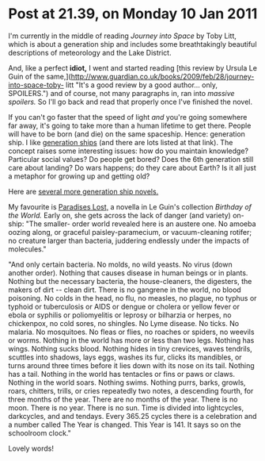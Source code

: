 # Post at 21.39, on Monday 10 Jan 2011

I'm currently in the middle of reading _Journey into Space_ by Toby Litt,
which is about a generation ship and includes some breathtakingly beautiful
descriptions of meteorology and the Lake District.

And, like a perfect **idiot,** I went and started reading [this review by
Ursula Le Guin of the
same,](http://www.guardian.co.uk/books/2009/feb/28/journey-into-space-toby-
litt "It's a good review by a good author... only, SPOILERS.") and of course,
not many paragraphs in, ran into _massive spoilers._ So I'll go back and read
that properly once I've finished the novel.

If you can't go faster that the speed of light _and_ you're going somewhere
far away, it's going to take more than a human lifetime to get there. People
will have to be born (and die) on the same spaceship. Hence: generation ship.
I like [generation
ships](http://tvtropes.org/pmwiki/pmwiki.php/Main/GenerationShips "Bye bye,
I've just sent you down the TV Tropes rabbit-hole.") (and there are lots
listed at that link). The concept raises some interesting issues: how do you
maintain knowledge? Particular social values? Do people get bored? Does the
6th generation still care about landing? Do wars happens; do they care about
Earth? Is it all just a metaphor for growing up and getting old?

Here are [several more generation ship
novels.](http://ask.metafilter.com/163729/Generation-Ship-Novels "Metafilter
thread.")

My favourite is [Paradises
Lost,](http://www.ursulakleguin.com/Birthday_Excerpts.html#Paradises "Excerpt") a novella in Le Guin's collection _Birthday of the World._ Early
on, she gets across the lack of danger (and variety) on-ship: "The smaller-
order world revealed here is an austere one. No amoeba oozing along, or
graceful paisley-paramecium, or vacuum-cleaning rotifer; no creature larger
than bacteria, juddering endlessly under the impacts of molecules."

"And only certain bacteria. No molds, no wild yeasts. No virus (down another
order). Nothing that causes disease in human beings or in plants. Nothing but
the necessary bacteria, the house-cleaners, the digesters, the makers of dirt
-- clean dirt. There is no gangrene in the world, no blood poisoning. No colds
in the head, no flu, no measles, no plague, no typhus or typhoid or
tuberculosis or AIDS or dengue or cholera or yellow fever or ebola or syphilis
or poliomyelitis or leprosy or bilharzia or herpes, no chickenpox, no cold
sores, no shingles. No Lyme disease. No ticks. No malaria. No mosquitoes. No
fleas or flies, no roaches or spiders, no weevils or worms. Nothing in the
world has more or less than two legs. Nothing has wings. Nothing sucks blood.
Nothing hides in tiny crevices, waves tendrils, scuttles into shadows, lays
eggs, washes its fur, clicks its mandibles, or turns around three times before
it lies down with its nose on its tail. Nothing has a tail. Nothing in the
world has tentacles or fins or paws or claws. Nothing in the world soars.
Nothing swims. Nothing purrs, barks, growls, roars, chitters, trills, or cries
repeatedly two notes, a descending fourth, for three months of the year. There
are no months of the year. There is no moon. There is no year. There is no
sun. Time is divided into lightcycles, darkcycles, and and tendays. Every
365.25 cycles there is a celebration and a number called The Year is changed.
This Year is 141. It says so on the schoolroom clock."

Lovely words!
